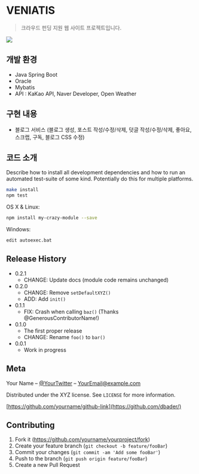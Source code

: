 # VENIATIS
> 크라우드 펀딩 지원 웹 사이트 프로젝트입니다.


![](header.png)

## 개발 환경
- Java Spring Boot
- Oracle
- Mybatis
- API : KaKao API, Naver Developer, Open Weather


## 구현 내용
- 블로그 서비스 (블로그 생성, 포스트 작성/수정/삭제, 덧글 작성/수정/삭제, 좋아요, 스크랩, 구독, 블로그 CSS 수정)


## 코드 소개

Describe how to install all development dependencies and how to run an automated test-suite of some kind. Potentially do this for multiple platforms.

```sh
make install
npm test
```
OS X & Linux:

```sh
npm install my-crazy-module --save
```

Windows:

```sh
edit autoexec.bat
```
## Release History

* 0.2.1
    * CHANGE: Update docs (module code remains unchanged)
* 0.2.0
    * CHANGE: Remove `setDefaultXYZ()`
    * ADD: Add `init()`
* 0.1.1
    * FIX: Crash when calling `baz()` (Thanks @GenerousContributorName!)
* 0.1.0
    * The first proper release
    * CHANGE: Rename `foo()` to `bar()`
* 0.0.1
    * Work in progress

## Meta

Your Name – [@YourTwitter](https://twitter.com/dbader_org) – YourEmail@example.com

Distributed under the XYZ license. See ``LICENSE`` for more information.

[https://github.com/yourname/github-link](https://github.com/dbader/)

## Contributing

1. Fork it (<https://github.com/yourname/yourproject/fork>)
2. Create your feature branch (`git checkout -b feature/fooBar`)
3. Commit your changes (`git commit -am 'Add some fooBar'`)
4. Push to the branch (`git push origin feature/fooBar`)
5. Create a new Pull Request

<!-- Markdown link & img dfn's -->
[npm-image]: https://img.shields.io/npm/v/datadog-metrics.svg?style=flat-square
[npm-url]: https://npmjs.org/package/datadog-metrics
[npm-downloads]: https://img.shields.io/npm/dm/datadog-metrics.svg?style=flat-square
[travis-image]: https://img.shields.io/travis/dbader/node-datadog-metrics/master.svg?style=flat-square
[travis-url]: https://travis-ci.org/dbader/node-datadog-metrics
[wiki]: https://github.com/yourname/yourproject/wiki
